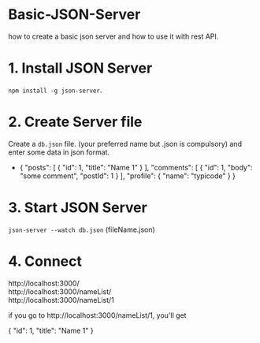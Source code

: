 # Basic-JSON-Server
how to create a basic json server and how to use it with rest API.  

# 1. Install JSON Server
`npm install -g json-server`.

# 2. Create Server file
Create a `db.json` file. (your preferred name but .json is compulsory)
and enter some data in json format.
* {
  "posts": [
    { "id": 1, "title": "Name 1" }
  ],
  "comments": [
    { "id": 1, "body": "some comment", "postId": 1 }
  ],
  "profile": { "name": "typicode" }
}

# 3. Start JSON Server
`json-server --watch db.json` (fileName.json)

# 4. Connect
  http://localhost:3000/<br>
  http://localhost:3000/nameList/<br>
  http://localhost:3000/nameList/1<br>

if you go to http://localhost:3000/nameList/1, you'll get<br>

{ "id": 1, "title": "Name 1" }
